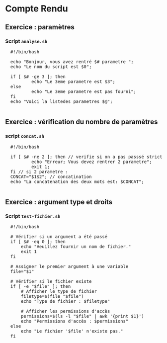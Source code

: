 # Compte Rendu 
## Exercice : paramètres
### Script `analyse.sh`

<pre>
  #!/bin/bash

  echo "Bonjour, vous avez rentré $# parametre ";
  echo "Le nom du script est $0";
  
  if [ $# -ge 3 ]; then 
          echo "Le 3eme parametre est $3";
  else 
          echo "Le 3eme parametre est pas fourni";
  fi
  echo "Voici la listedes parametres $@";

</pre>
## Exercice : vérification du nombre de paramètres
### script `concat.sh`

<pre>
  #!/bin/bash
  
  if [ $# -ne 2 ]; then // verifie si on a pas passsé strictement 2 parametres
          echo "Erreur; Vous devez rentrer 2 parametre";
          exit 1;
  fi // si 2 parametre : 
  CONCAT="$1$2"; // concatination 
  echo "La concatenation des deux mots est: $CONCAT";

</pre>
## Exercice : argument type et droits
### Script `test-fichier.sh`
<pre>
  #!/bin/bash

  # Vérifier si un argument a été passé
  if [ $# -eq 0 ]; then
      echo "Veuillez fournir un nom de fichier."
      exit 1
  fi
  
  # Assigner le premier argument à une variable
  file="$1"
  
  # Vérifier si le fichier existe
  if [ -e "$file" ]; then
      # Afficher le type de fichier
      filetype=$(file "$file")
      echo "Type de fichier : $filetype"
  
      # Afficher les permissions d'accès
      permissions=$(ls -l "$file" | awk '{print $1}')
      echo "Permissions d'accès : $permissions"
  else
      echo "Le fichier '$file' n'existe pas."
  fi
</pre>
